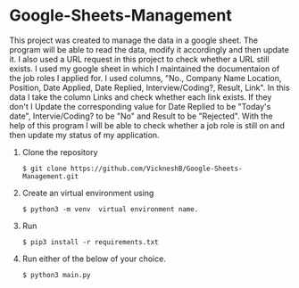 # Google-Sheets-Management

This project was created to manage the data in a google sheet. The program will be able to read the data, modify it accordingly and then update it. I also used a URL request in this project to check whether a URL still exists. I used my google sheet in which I maintained the documentaion of the job roles I applied for. I used columns, "No., Company Name	Location, Position, Date Applied, Date Replied, Interview/Coding?, Result, Link". In this data I take the column Links and check whether each link exists. If they don't I Update the corresponding value for Date Replied to be "Today's date", Intervie/Coding? to be "No" and Result to be "Rejected". With the help of this program I will be able to check whether a job role is still on and then update my status of my application.


1.  Clone the repository
	```
	$ git clone https://github.com/VickneshB/Google-Sheets-Management.git
	```

2.  Create an virtual environment using
	```
	$ python3 -m venv  virtual environment name.
	```
3.  Run 
	```
	$ pip3 install -r requirements.txt
	```
4.  Run either of the below of your choice.
	```
	$ python3 main.py
	```

